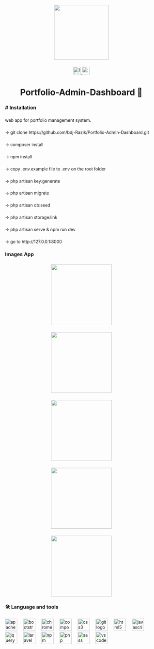 <div align="center">
  <img height="180" src="https://i.ibb.co/s1mC7w9/undraw-Programming-re-kg9v-removebg.gif"  />
</div>

###

<div align="center">
  <a href="https://www.linkedin.com/in/bdj-razik" target="_blank">
    <img src="https://img.shields.io/static/v1?message=LinkedIn&logo=linkedin&label=&color=0077B5&logoColor=white&labelColor=&style=for-the-badge" height="25" alt="linkedin logo"  />
  </a>
  <a href="mailto:bdj.razik@gmail.com" target="_blank">
    <img src="https://img.shields.io/static/v1?message=Gmail&logo=gmail&label=&color=D14836&logoColor=white&labelColor=&style=for-the-badge" height="25" alt="gmail logo"  />
  </a>
</div>

###

<h1 align="center">Portfolio-Admin-Dashboard 👋</h1>

###

<h3 align="left"># Installation</h3>

###

<p align="left">web app for portfolio management system.</p>

###

<p align="left">-> git clone https://github.com/bdj-Razik/Portfolio-Admin-Dashboard.git</p>

###

<p align="left">-> composer install</p>

###

<p align="left">-> npm install</p>

###

<p align="left">-> copy .env.example file to .env on the root folder</p>

###

<p align="left">-> php artisan key:generate</p>

###

<p align="left">-> php artisan migrate</p>

###

<p align="left">-> php artisan db:seed</p>

###

<p align="left">-> php artisan storage:link</p>

###

<p align="left">-> php artisan serve & npm run dev</p>

###

<p align="left">-> go to http://127.0.0.1:8000</p>

###

<h3 align="left">Images App</h3>

###

<div align="center">
  <img height="200" src="https://i.ibb.co/xY8MWsj/Portfolio-Admin-Dashboard.gif"  />
</div>

###

<div align="center">
  <img height="200" src="https://i.ibb.co/Tbx31k4/Dahboard.gif"  />
</div>

###

<div align="center">
  <img height="200" src="https://i.ibb.co/6YBm3sQ/Profile.gif"  />
</div>

###

<div align="center">
  <img height="200" src="https://i.ibb.co/KwRZ968/Skill.gif"  />
</div>

###

<div align="center">
  <img height="200" src="https://i.ibb.co/BNGNSqN/Skill-1.gif"  />
</div>

###

<h3 align="left">🛠 Language and tools</h3>

###

<div align="left">
  <img src="https://cdn.jsdelivr.net/gh/devicons/devicon/icons/apache/apache-original.svg" height="40" alt="apache logo"  />
  <img width="12" />
  <img src="https://cdn.jsdelivr.net/gh/devicons/devicon/icons/bootstrap/bootstrap-original.svg" height="40" alt="bootstrap logo"  />
  <img width="12" />
  <img src="https://cdn.jsdelivr.net/gh/devicons/devicon/icons/chrome/chrome-original.svg" height="40" alt="chrome logo"  />
  <img width="12" />
  <img src="https://cdn.jsdelivr.net/gh/devicons/devicon/icons/composer/composer-original.svg" height="40" alt="composer logo"  />
  <img width="12" />
  <img src="https://cdn.jsdelivr.net/gh/devicons/devicon/icons/css3/css3-original.svg" height="40" alt="css3 logo"  />
  <img width="12" />
  <img src="https://cdn.jsdelivr.net/gh/devicons/devicon/icons/git/git-original.svg" height="40" alt="git logo"  />
  <img width="12" />
  <img src="https://cdn.jsdelivr.net/gh/devicons/devicon/icons/html5/html5-original.svg" height="40" alt="html5 logo"  />
  <img width="12" />
  <img src="https://cdn.jsdelivr.net/gh/devicons/devicon/icons/javascript/javascript-original.svg" height="40" alt="javascript logo"  />
  <img width="12" />
  <img src="https://cdn.jsdelivr.net/gh/devicons/devicon/icons/jquery/jquery-original.svg" height="40" alt="jquery logo"  />
  <img width="12" />
  <img src="https://cdn.jsdelivr.net/gh/devicons/devicon/icons/laravel/laravel-plain.svg" height="40" alt="laravel logo"  />
  <img width="12" />
  <img src="https://cdn.jsdelivr.net/gh/devicons/devicon/icons/npm/npm-original-wordmark.svg" height="40" alt="npm logo"  />
  <img width="12" />
  <img src="https://cdn.jsdelivr.net/gh/devicons/devicon/icons/php/php-original.svg" height="40" alt="php logo"  />
  <img width="12" />
  <img src="https://cdn.jsdelivr.net/gh/devicons/devicon/icons/sass/sass-original.svg" height="40" alt="sass logo"  />
  <img width="12" />
  <img src="https://cdn.jsdelivr.net/gh/devicons/devicon/icons/vscode/vscode-original.svg" height="40" alt="vscode logo"  />
</div>

###
